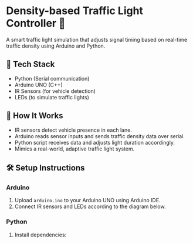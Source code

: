 # Density-based Traffic Light Controller 🚦

A smart traffic light simulation that adjusts signal timing based on real-time traffic density using Arduino and Python.

## 🔧 Tech Stack
- Python (Serial communication)
- Arduino UNO (C++)
- IR Sensors (for vehicle detection)
- LEDs (to simulate traffic lights)

## 🧠 How It Works
- IR sensors detect vehicle presence in each lane.
- Arduino reads sensor inputs and sends traffic density data over serial.
- Python script receives data and adjusts light duration accordingly.
- Mimics a real-world, adaptive traffic light system.

## 🛠️ Setup Instructions

### Arduino
1. Upload `arduino.ino` to your Arduino UNO using Arduino IDE.
2. Connect IR sensors and LEDs according to the diagram below.

### Python
1. Install dependencies:
